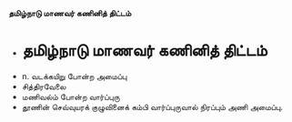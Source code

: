 **தமிழ்நாடு மாணவர் கணினித் திட்டம்**
- # தமிழ்நாடு மாணவர் கணினித் திட்டம்
- n. வடக்கயிறு போன்ற அமைப்பு
- சித்திரவேலை
- மணிவல்ம் போன்ற வார்ப்புரு
- தூணின் செவ்வுயரக் குழுவினைக் கம்பி வார்ப்புருவால் நிரப்பும் அணி அமைப்பு.

